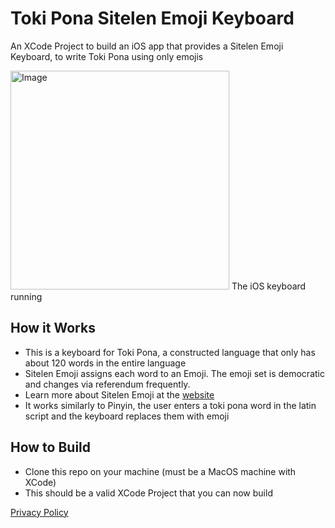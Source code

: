 # Toki Pona Sitelen Emoji Keyboard
An XCode Project to build an iOS app that provides a Sitelen Emoji Keyboard, to write Toki Pona using only emojis

<img src="https://drive.google.com/uc?export=view&id=1ppqtYdEC50jfWThqFUFkw-39Way5VbX4" alt="Image" height="350">
The iOS keyboard running

## How it Works
- This is a keyboard for Toki Pona, a constructed language that only has about 120 words in the entire language
- Sitelen Emoji assigns each word to an Emoji. The emoji set is democratic and changes via referendum frequently.
- Learn more about Sitelen Emoji at the [website](https://sites.google.com/view/sitelenemoji)
- It works similarly to Pinyin, the user enters a toki pona word in the latin script and the keyboard replaces them with emoji

## How to Build
- Clone this repo on your machine (must be a MacOS machine with XCode)
- This should be a valid XCode Project that you can now build

[Privacy Policy](privacy-policy.md)